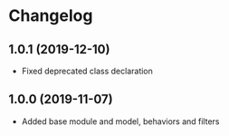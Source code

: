 Changelog
=========

## 1.0.1 (2019-12-10)
 * Fixed deprecated class declaration

## 1.0.0 (2019-11-07)
 * Added base module and model, behaviors and filters